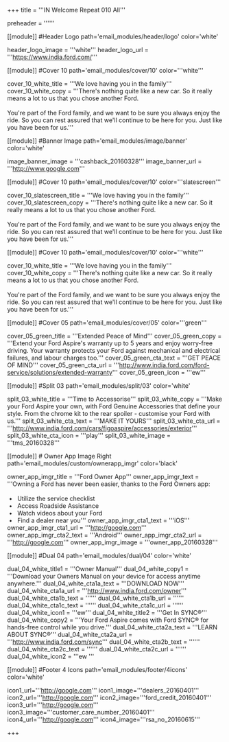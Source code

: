 +++
title = '''IN Welcome Repeat 010 All'''

preheader = ''''''

[[module]] #Header Logo
path='email_modules/header/logo'
color='white'

  header_logo_image = '''white'''
  header_logo_url = '''https://www.india.ford.com/'''

[[module]] #Cover 10
path='email_modules/cover/10'
color='''white'''
 
  cover_10_white_title = '''We love having you in the family'''
  cover_10_white_copy = '''There's nothing quite like a new car. So it really means a lot to us that you chose another Ford.<br><br>You're part of the Ford family, and we want to be sure you always enjoy the ride. So you can rest assured that we'll continue to be here for you. Just like you have been for us.'''

[[module]] #Banner Image
path='email_modules/image/banner'
color='white'

  image_banner_image = '''cashback_20160328'''
  image_banner_url = '''http://www.google.com'''

[[module]] #Cover 10
path='email_modules/cover/10'
color='''slatescreen'''
 
  cover_10_slatescreen_title = '''We love having you in the family'''
  cover_10_slatescreen_copy = '''There's nothing quite like a new car. So it really means a lot to us that you chose another Ford.<br><br>You're part of the Ford family, and we want to be sure you always enjoy the ride. So you can rest assured that we'll continue to be here for you. Just like you have been for us.'''

[[module]] #Cover 10
path='email_modules/cover/10'
color='''white'''
 
  cover_10_white_title = '''We love having you in the family'''
  cover_10_white_copy = '''There's nothing quite like a new car. So it really means a lot to us that you chose another Ford.<br><br>You're part of the Ford family, and we want to be sure you always enjoy the ride. So you can rest assured that we'll continue to be here for you. Just like you have been for us.'''

[[module]] #Cover 05
path='email_modules/cover/05'
color='''green'''

  cover_05_green_title = '''Extended Peace of Mind'''
  cover_05_green_copy = '''Extend your Ford Aspire's warranty up to 5 years and enjoy worry-free driving. Your warranty protects your Ford against mechanical and electrical failures, and labour charges too.'''
  cover_05_green_cta_text = '''GET PEACE OF MIND'''
  cover_05_green_cta_url = '''http://www.india.ford.com/ford-service/solutions/extended-warranty'''
  cover_05_green_icon = '''ew'''

[[module]] #Split 03
path='email_modules/split/03'
color='white'

  split_03_white_title = '''Time to Accessorise'''
  split_03_white_copy = '''Make your Ford Aspire your own, with Ford Genuine Accessories that define your style. From the chrome kit to the rear spoiler - customise your Ford with us.'''
  split_03_white_cta_text = '''MAKE IT YOURS'''
  split_03_white_cta_url = '''http://www.india.ford.com/cars/figoaspire/accessories/exterior'''
  split_03_white_cta_icon = '''play'''
  split_03_white_image = '''tms_20160328'''
    
[[module]] # Owner App Image Right
path='email_modules/custom/ownerapp_imgr'
color='black'

  owner_app_imgr_title = '''Ford Owner App'''
  owner_app_imgr_text = '''Owning a Ford has never been easier, thanks to the Ford Owners app&#58;<br/><br/>&nbsp;&#8226;&nbsp;&nbsp;&nbsp;Utilize the service checklist<br/>&nbsp;&#8226;&nbsp;&nbsp;&nbsp;Access Roadside Assistance<br/>&nbsp;&#8226;&nbsp;&nbsp;&nbsp;Watch videos about your Ford<br/>&nbsp;&#8226;&nbsp;&nbsp;&nbsp;Find a dealer near you'''
  owner_app_imgr_cta1_text = '''iOS'''
  owner_app_imgr_cta1_url = '''http://google.com'''
  owner_app_imgr_cta2_text = '''Android'''
  owner_app_imgr_cta2_url = '''http://google.com'''
  owner_app_imgr_image = '''owner_app_20160328'''

[[module]] #Dual 04
path='email_modules/dual/04'
color='white'

  dual_04_white_title1 = '''Owner Manual'''
  dual_04_white_copy1 = '''Download your Owners Manual on your device for access anytime anywhere.'''
  dual_04_white_cta1a_text = '''DOWNLOAD NOW'''
  dual_04_white_cta1a_url = '''http://www.india.ford.com/owner'''
  dual_04_white_cta1b_text = ''''''
  dual_04_white_cta1b_url = ''''''
  dual_04_white_cta1c_text = ''''''
  dual_04_white_cta1c_url = ''''''
  dual_04_white_icon1 = '''ew'''
  dual_04_white_title2 = '''Get In SYNC&#174;'''
  dual_04_white_copy2 = '''Your Ford Aspire comes with Ford SYNC&#174; for hands-free control while you drive.'''
  dual_04_white_cta2a_text = '''LEARN ABOUT SYNC&#174;'''
  dual_04_white_cta2a_url = '''http://www.india.ford.com/sync'''
  dual_04_white_cta2b_text = ''''''
  dual_04_white_cta2c_text = ''''''
  dual_04_white_cta2c_url = ''''''
  dual_04_white_icon2 = '''ew '''

[[module]] #Footer 4 Icons
path='email_modules/footer/4icons'
color='white'

  icon1_url='''http://google.com'''
  icon1_image='''dealers_20160401'''
  icon2_url='''http://google.com'''
  icon2_image='''ford_credit_20160401'''
  icon3_url='''http://google.com'''
  icon3_image='''customer_care_number_20160401'''
  icon4_url='''http://google.com'''
  icon4_image='''rsa_no_20160615'''

+++